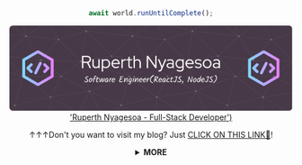 <div align="center">
  
```javascript
await world.runUntilComplete();
```
  
</div>

<div align="center">

[![Ruperth Nyagesoa - Software Engineer](https://github.com/ruperthnyagesoa/ruperthnyagesoa/blob/main/github-header-image%20(2).png) 'Ruperth Nyagesoa - Full-Stack Developer')](https://pathsonthego.vercel.app)

↑↑↑Don't you want to visit my blog? Just [CLICK ON THIS LINK🔗](https://pathsonthego.vercel.app/)!

</div>

<details>
<summary align="center"> <b> MORE </b> </summary>

- 🌱 I’m currently learning.
- 📫 How to reach me: (ruperthnyagesoa@gmail.com)
- 📡 I live in Kenya.
- 💭 Hope to: `0 Warning(s),0 Error(s)`

</details>
